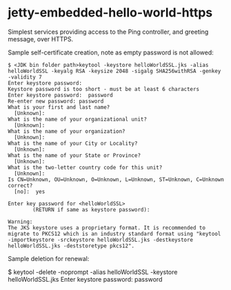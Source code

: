 # jetty-embedded-hello-world-https

Simplest services providing access to the Ping controller, and greeting message, over HTTPS.

Sample self-certificate creation, note as empty password is not allowed:

    $ <JDK bin folder path>keytool -keystore helloWorldSSL.jks -alias helloWorldSSL -keyalg RSA -keysize 2048 -sigalg SHA256withRSA -genkey -validity 7
    Enter keystore password:
    Keystore password is too short - must be at least 6 characters
    Enter keystore password:  password
    Re-enter new password: password
    What is your first and last name?
      [Unknown]:
    What is the name of your organizational unit?
      [Unknown]:
    What is the name of your organization?
      [Unknown]:
    What is the name of your City or Locality?
      [Unknown]:
    What is the name of your State or Province?
      [Unknown]:
    What is the two-letter country code for this unit?
      [Unknown]:
    Is CN=Unknown, OU=Unknown, O=Unknown, L=Unknown, ST=Unknown, C=Unknown correct?
      [no]:  yes

    Enter key password for <helloWorldSSL>
            (RETURN if same as keystore password):

    Warning:
    The JKS keystore uses a proprietary format. It is recommended to migrate to PKCS12 which is an industry standard format using "keytool -importkeystore -srckeystore helloWorldSSL.jks -destkeystore helloWorldSSL.jks -deststoretype pkcs12".

Sample deletion for renewal:

   $ <JDK bin folder path>keytool -delete -noprompt -alias helloWorldSSL -keystore helloWorldSSL.jks
   Enter keystore password:  password
